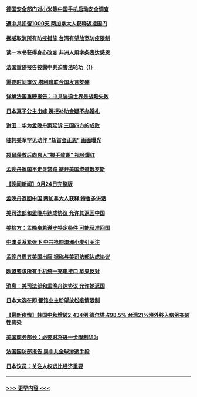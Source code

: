 #### [德国安全部门对小米等中国手机启动安全调查](../pages/prog202/a103226985.md?t=09260001) 
#### [遭中共扣留1000天  两加拿大人获释返抵国门](../pages/prog202/a103226980.md?t=09260001) 
#### [挪威取消所有防疫措施 台湾有望放宽防疫限制](../pages/prog202/a103226956.md?t=09260001) 
#### [读一本书获得身心改变 非洲人用字条表达感恩](../pages/prog202/a103226766.md?t=09260001) 
#### [法国重磅报告披露中共迫害法轮功（1）](../pages/prog202/a103226900.md?t=09260001) 
#### [需要时间审议 塔利班联合国发言梦碎](../pages/prog202/a103226849.md?t=09260001) 
#### [详解法国重磅报告：中共胁迫世界是战略失败](../pages/prog202/a103226372.md?t=09260001) 
#### [日本真子公主出嫁 婉拒补助金疑不办婚礼](../pages/prog202/a103226752.md?t=09260001) 
#### [谢田：华为孟晚舟案延诉 三国四方的成败](../pages/prog202/a103226749.md?t=09260001) 
#### [驻韩美军罕见动作 “斩首金正恩” 画面曝光](../pages/prog202/a103226719.md?t=09260001) 
#### [袋鼠获救后向恩人“握手致谢” 视频爆红](../pages/prog202/a103226671.md?t=09260001) 
#### [孟晚舟返国不走寻常路 避开美国绕道俄罗斯](../pages/prog202/a103226668.md?t=09260001) 
#### [【晚间新闻】9月24日完整版](../pages/prog202/a103226526.md?t=09260001) 
#### [孟晚舟返回中国 两加拿大人获释 特鲁多讲话](../pages/prog202/a103226482.md?t=09260001) 
#### [美司法部和孟晚舟达成协议 允许其返回中国](../pages/prog202/a103226364.md?t=09260001) 
#### [美检方：孟晚舟若遵守特定条件 可能获准回国](../pages/prog202/a103226259.md?t=09260001) 
#### [中澳关系紧张下 中共抢购澳洲小麦引关注](../pages/prog202/a103226305.md?t=09260001) 
#### [孟晚舟周五美国出庭 据称与美司法部达成协议](../pages/prog202/a103226155.md?t=09260001) 
#### [欧盟要求所有手机统一充电接口 苹果反对](../pages/prog202/a103226002.md?t=09260001) 
#### [消息：美司法部和孟晚舟达协议 允许她返国](../pages/prog202/a103226126.md?t=09260001) 
#### [日本大选在即 餐馆业主盼望放松疫情限制](../pages/prog202/a103226100.md?t=09260001) 
#### [【最新疫情】韩国中秋增破2,434例 德尔塔占98.5% 台湾21%境外移入病例突破性感染](../pages/prog202/a103226109.md?t=09260001) 
#### [美国商务部长：必要时将进一步限制华为](../pages/prog202/a103226083.md?t=09260001) 
#### [法国国防部报告 揭中共全球渗透手段](../pages/prog202/a103226053.md?t=09260001) 
#### [日本议员：关注人权远比经济重要](../pages/prog202/a103226051.md?t=09260001) 

----
#### [ >>> 更早内容 <<< ](../indexes/prog202-earlier.md)

